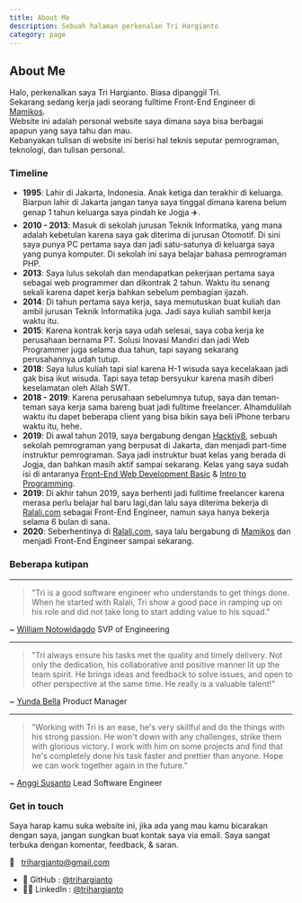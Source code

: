 ```yaml
---
title: About Me
description: Sebuah halaman perkenalan Tri Hargianto
category: page
---
```


## About Me

Halo, perkenalkan saya Tri Hargianto. Biasa dipanggil Tri. <br />
Sekarang sedang kerja jadi seorang fulltime Front-End Engineer di [Mamikos](https://mamikos.com). <br />
Website ini adalah personal website saya dimana saya bisa berbagai apapun yang saya tahu dan mau. <br />
Kebanyakan tulisan di website ini berisi hal teknis seputar pemrograman, teknologi, dan tulisan personal.

### Timeline

- **1995**: Lahir di Jakarta, Indonesia. Anak ketiga dan terakhir di keluarga. Biarpun lahir di Jakarta jangan tanya saya tinggal dimana karena belum genap 1 tahun keluarga saya pindah ke Jogja ✈️.
- **2010 - 2013**: Masuk di sekolah jurusan Teknik Informatika, yang mana adalah kebetulan karena saya gak diterima di jurusan Otomotif. Di sini saya punya PC pertama saya dan jadi satu-satunya di keluarga saya yang punya komputer. Di sekolah ini saya belajar bahasa pemrograman PHP.
- **2013**: Saya lulus sekolah dan mendapatkan pekerjaan pertama saya sebagai web programmer dan dikontrak 2 tahun. Waktu itu senang sekali karena dapet kerja bahkan sebelum pembagian ijazah.
- **2014**: Di tahun pertama saya kerja, saya memutuskan buat kuliah dan ambil jurusan Teknik Informatika juga. Jadi saya kuliah sambil kerja waktu itu.
- **2015**: Karena kontrak kerja saya udah selesai, saya coba kerja ke perusahaan bernama PT. Solusi Inovasi Mandiri dan jadi Web Programmer juga selama dua tahun, tapi sayang sekarang perusahannya udah tutup.
- **2018**: Saya lulus kuliah tapi sial karena H-1 wisuda saya kecelakaan jadi gak bisa ikut wisuda. Tapi saya tetap bersyukur karena masih diberi keselamatan oleh Allah SWT.
- **2018 - 2019**: Karena perusahaan sebelumnya tutup, saya dan teman-teman saya kerja sama bareng buat jadi fulltime freelancer. Alhamdulilah waktu itu dapet beberapa client yang bisa bikin saya beli iPhone terbaru waktu itu, hehe.
- **2019**: Di awal tahun 2019, saya bergabung dengan [Hacktiv8](https://hacktiv8.com/), sebuah sekolah pemrograman yang berpusat di Jakarta, dan menjadi part-time instruktur pemrograman. Saya jadi instruktur buat kelas yang berada di Jogja, dan bahkan masih aktif sampai sekarang. Kelas yang saya sudah isi di antaranya [Front-End Web Development Basic](https://hacktiv8.com/frontend/jakarta/) & [Intro to Programming](https://hacktiv8.com/intro-to-programming/jakarta/).
- **2019**: Di akhir tahun 2019, saya berhenti jadi fulltime freelancer karena merasa perlu belajar hal baru lagi,dan lalu saya diterima bekerja di [Ralali.com](https://www.ralali.com/) sebagai Front-End Engineer, namun saya hanya bekerja selama 6 bulan di sana.
- **2020**: Seberhentinya di [Ralali.com](https://www.ralali.com/), saya lalu bergabung di [Mamikos](https://mamikos.com/) dan menjadi Front-End Engineer sampai sekarang.

### Beberapa kutipan

---

> "Tri is a good software engineer who understands to get things done. When he started with Ralali, Tri show a good pace in ramping up on his role and did not take long to start adding value to his squad."

~ [William Notowidagdo](https://www.linkedin.com/in/williamn/)
SVP of Engineering

---

> "Tri always ensure his tasks met the quality and timely delivery. Not only the dedication, his collaborative and positive manner lit up the team spirit. He brings ideas and feedback to solve issues, and open to other perspective at the same time. He really is a valuable talent!"

~ [Yunda Bella](https://www.linkedin.com/in/yunda-bella-paramitha-25404966/)
Product Manager

---

> "Working with Tri is an ease, he's very skillful and do the things with his strong passion. He won't down with any challenges, strike them with glorious victory. I work with him on some projects and find that he's completely done his task faster and prettier than anyone. Hope we can work together again in the future."

~ [Anggi Susanto](https://www.linkedin.com/in/anggi-susanto/)
Lead Software Engineer

### Get in touch

Saya harap kamu suka website ini, jika ada yang mau kamu bicarakan dengan saya, jangan sungkan buat kontak saya via email. Saya sangat terbuka dengan komentar, feedback, & saran.

<p>
  💌 &nbsp;
  <a href="mailto:trihargianto@gmail.com">
    trihargianto@gmail.com
  </a>
</p>

- 🐙 GitHub : [@trihargianto](https://github.com/trihargianto)
- 🤵‍♂️ LinkedIn : [@trihargianto](https://www.linkedin.com/in/trihargianto/)
